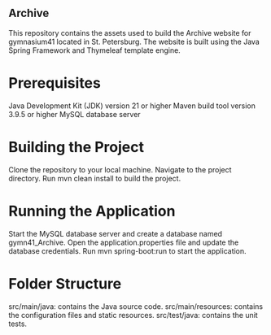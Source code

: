 ## Archive
This repository contains the assets used to build the Archive website for gymnasium41 located in St. Petersburg. 
The website is built using the Java Spring Framework and Thymeleaf template engine.

# Prerequisites

Java Development Kit (JDK) version 21 or higher
Maven build tool version 3.9.5 or higher
MySQL database server

# Building the Project

Clone the repository to your local machine.
Navigate to the project directory.
Run mvn clean install to build the project.

# Running the Application

Start the MySQL database server and create a database named gymn41_Archive.
Open the application.properties file and update the database credentials.
Run mvn spring-boot:run to start the application.

# Folder Structure

src/main/java: contains the Java source code.
src/main/resources: contains the configuration files and static resources.
src/test/java: contains the unit tests.
